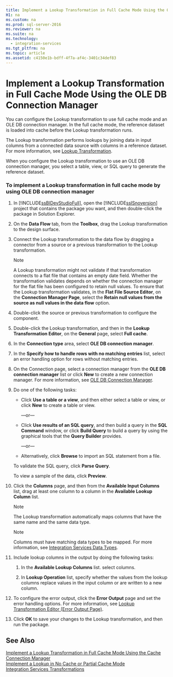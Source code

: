 ```yaml
---
title: Implement a Lookup Transformation in Full Cache Mode Using the OLE DB Connection Manager
H1: na
ms.custom: na
ms.prod: sql-server-2016
ms.reviewer: na
ms.suite: na
ms.technology: 
  - integration-services
ms.tgt_pltfrm: na
ms.topic: article
ms.assetid: c4150e1b-bdff-4f7a-af4c-3401c34def83
---
```

# Implement a Lookup Transformation in Full Cache Mode Using the OLE DB Connection Manager
  You can configure the Lookup transformation to use full cache mode and an OLE DB connection manager. In the full cache mode, the reference dataset is loaded into cache before the Lookup transformation runs.  
  
 The Lookup transformation performs lookups by joining data in input columns from a connected data source with columns in a reference dataset. For more information, see [Lookup Transformation](../../Topics/TopicNameNotContainA/Lookup-Transformation.md).  
  
 When you configure the Lookup transformation to use an OLE DB connection manager, you select a table, view, or SQL query to generate the reference dataset.  
  
### To implement a Lookup transformation in full cache mode by using OLE DB connection manager  
  
1.  In [!INCLUDE[ssBIDevStudioFull](../../Token/Other/ssBIDevStudioFull_md.md)], open the [!INCLUDE[ssISnoversion](../../Token/Other/ssISnoversion_md.md)] project that contains the package you want, and then double\-click the package in Solution Explorer.  
  
2.  On the **Data Flow** tab, from the **Toolbox**, drag the Lookup transformation to the design surface.  
  
3.  Connect the Lookup transformation to the data flow by dragging a connector from a source or a previous transformation to the Lookup transformation.  
  
    > [!NOTE]  
    >  A Lookup transformation might not validate if that transformation connects to a flat file that contains an empty date field. Whether the transformation validates depends on whether the connection manager for the flat file has been configured to retain null values. To ensure that the Lookup transformation validates, in the **Flat File Source Editor**, on the **Connection Manager Page**, select the **Retain null values from the source as null values in the data flow** option.  
  
4.  Double\-click the source or previous transformation to configure the component.  
  
5.  Double\-click the Lookup transformation, and then in the **Lookup Transformation Editor**, on the **General** page, select **Full cache**.  
  
6.  In the **Connection type** area, select **OLE DB connection manager**.  
  
7.  In the **Specify how to handle rows with no matching entries** list, select an error handling option for rows without matching entries.  
  
8.  On the Connection page, select a connection manager from the **OLE DB connection manager** list or click **New** to create a new connection manager. For more information, see [OLE DB Connection Manager](../../Topics/TopicNameNotContainA/OLE-DB-Connection-Manager.md).  
  
9. Do one of the following tasks:  
  
    -   Click **Use a table or a view**, and then either select a table or view, or click **New** to create a table or view.  
  
         —or—  
  
    -   Click **Use results of an SQL query**, and then build a query in the **SQL Command** window, or click **Build Query** to build a query by using the graphical tools that the **Query Builder** provides.  
  
         —or—  
  
    -   Alternatively, click **Browse** to import an SQL statement from a file.  
  
     To validate the SQL query, click **Parse Query**.  
  
     To view a sample of the data, click **Preview**.  
  
10. Click the **Columns** page, and then from the **Available Input Columns** list, drag at least one column to a column in the **Available Lookup Column** list.  
  
    > [!NOTE]  
    >  The Lookup transformation automatically maps columns that have the same name and the same data type.  
  
    > [!NOTE]  
    >  Columns must have matching data types to be mapped. For more information, see [Integration Services Data Types](../../Topics/TopicNameNotContainA/Integration-Services-Data-Types.md).  
  
11. Include lookup columns in the output by doing the following tasks:  
  
    1.  In the **Available Lookup Columns** list. select columns.  
  
    2.  In **Lookup Operation** list, specify whether the values from the lookup columns replace values in the input column or are written to a new column.  
  
12. To configure the error output, click the **Error Output** page and set the error handling options. For more information, see [Lookup Transformation Editor &#40;Error Output Page&#41;](../../Topics/TopicNameNotContainA/Lookup-Transformation-Editor--Error-Output-Page-.md).  
  
13. Click **OK** to save your changes to the Lookup transformation, and then run the package.  
  
## See Also  
 [Implement a Lookup Transformation in Full Cache Mode Using the Cache Connection Manager](../../Topics/TopicNameContainA/Implement-a-Lookup-Transformation-in-Full-Cache-Mode-Using-the-Cache-Connection-Manager.md)   
 [Implement a Lookup in No Cache or Partial Cache Mode](../../Topics/TopicNameContainA/Implement-a-Lookup-in-No-Cache-or-Partial-Cache-Mode.md)   
 [Integration Services Transformations](../../Topics/TopicNameNotContainA/Integration-Services-Transformations.md)  
  
  